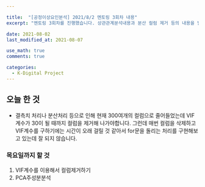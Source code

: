 ```yaml
---

title:  "[공정이상요인분석] 2021/8/2 멘토링 3회차 내용"
excerpt: "멘토링 3회차를 진행했습니다. 상관관계분석내용과 분산 컬럼 제거 등의 내용을 발표하였습니다"

date: 2021-08-02
last_modified_at: 2021-08-07

use_math: true
comments: true

categories:
  - K-Digital Project
---
```




## 오늘 한 것

- 결측치 처리나 분산처리 등으로 인해 현재 300여개의 컬럼으로 줄어들었는데 VIF계수가 30이 될 때까지 컬럼을 제거해 나가야합니다. 그런데 매번 컬럼을 삭제하고 VIF계수를 구하기에는 시간이 오래 걸릴 것 같아서 for문을 돌리는 처리를 구현해보고 있는데 잘 되지 않습니다.



### 목요일까지 할 것

1. VIF계수를 이용해서 컬럼제거하기
2. PCA주성분분석



